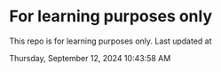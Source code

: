 # For learning purposes only
This repo is for learning purposes only.
Last updated at

Thursday, September 12, 2024 10:43:58 AM

